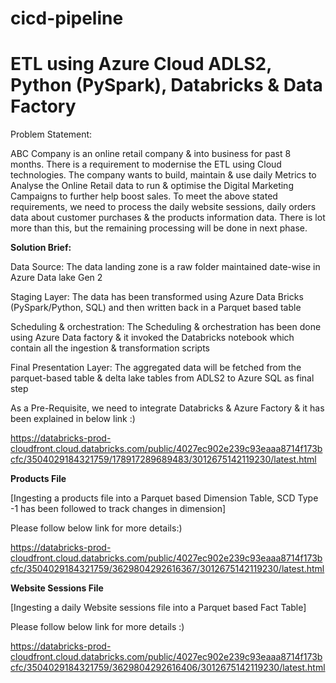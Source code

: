 # cicd-pipeline
# ETL using Azure Cloud ADLS2, Python (PySpark), Databricks & Data Factory

Problem Statement: 

ABC Company is an online retail company & into business for past 8 months. There is a requirement to modernise the ETL using Cloud technologies. The company wants to build, maintain & use daily Metrics to Analyse the Online Retail data to run & optimise the Digital Marketing Campaigns to further help boost sales.
To meet the above stated requirements, we need to process the daily website sessions, daily orders data about customer purchases & the products information data. There is lot more than this, but the remaining processing will be done in next phase.

<b>Solution Brief: </b>

Data Source: The data landing zone is a raw folder maintained date-wise in Azure Data lake Gen 2

Staging Layer:  The data has been transformed using Azure Data Bricks (PySpark/Python, SQL) and then written back in a Parquet based table 

Scheduling & orchestration:  The Scheduling & orchestration has been done using Azure Data factory & it invoked the Databricks notebook which contain all the ingestion & transformation scripts 

Final Presentation Layer:
The aggregated data will be fetched from the parquet-based table & delta lake tables from ADLS2 to Azure SQL as final step 

As a Pre-Requisite, we need to integrate Databricks & Azure Factory & it has been explained in below link :) 

https://databricks-prod-cloudfront.cloud.databricks.com/public/4027ec902e239c93eaaa8714f173bcfc/3504029184321759/178917289689483/3012675142119230/latest.html


<b>Products File  </b>

[Ingesting a products file into a Parquet based Dimension Table, SCD Type -1 has been followed to track changes in dimension]

Please follow below link for more details:) 

https://databricks-prod-cloudfront.cloud.databricks.com/public/4027ec902e239c93eaaa8714f173bcfc/3504029184321759/3629804292616367/3012675142119230/latest.html


<b>Website Sessions File </b>

[Ingesting a daily Website sessions file into a Parquet based Fact Table]

Please follow below link for more details :) 

https://databricks-prod-cloudfront.cloud.databricks.com/public/4027ec902e239c93eaaa8714f173bcfc/3504029184321759/3629804292616406/3012675142119230/latest.html

